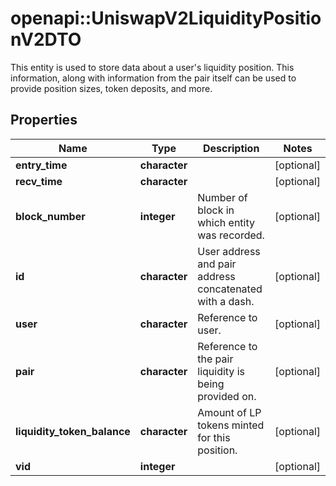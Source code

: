 # openapi::UniswapV2LiquidityPositionV2DTO

This entity is used to store data about a user's liquidity position. This information, along with information from the pair itself can be used to provide position sizes, token deposits, and more.

## Properties
Name | Type | Description | Notes
------------ | ------------- | ------------- | -------------
**entry_time** | **character** |  | [optional] 
**recv_time** | **character** |  | [optional] 
**block_number** | **integer** | Number of block in which entity was recorded. | [optional] 
**id** | **character** | User address and pair address concatenated with a dash. | [optional] 
**user** | **character** | Reference to user. | [optional] 
**pair** | **character** | Reference to the pair liquidity is being provided on. | [optional] 
**liquidity_token_balance** | **character** | Amount of LP tokens minted for this position. | [optional] 
**vid** | **integer** |  | [optional] 


